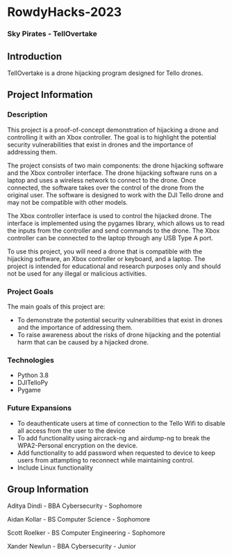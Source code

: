 # RowdyHacks-2023
### Sky Pirates - TellOvertake

## Introduction

TellOvertake is a drone hijacking program designed for Tello drones. 

## Project Information

### Description

This project is a proof-of-concept demonstration of hijacking a drone and controlling it with an Xbox controller. The goal is to highlight the potential security vulnerabilities that exist in drones and the importance of addressing them.

The project consists of two main components: the drone hijacking software and the Xbox controller interface. The drone hijacking software runs on a laptop and uses a wireless network to connect to the drone. Once connected, the software takes over the control of the drone from the original user. The software is designed to work with the DJI Tello drone and may not be compatible with other models.

The Xbox controller interface is used to control the hijacked drone. The interface is implemented using the pygames library, which allows us to read the inputs from the controller and send commands to the drone. The Xbox controller can be connected to the laptop through any USB Type A port.

To use this project, you will need a drone that is compatible with the hijacking software, an Xbox controller or keyboard, and a laptop. The project is intended for educational and research purposes only and should not be used for any illegal or malicious activities.


### Project Goals

The main goals of this project are:

* To demonstrate the potential security vulnerabilities that exist in drones and the importance of addressing them.
* To raise awareness about the risks of drone hijacking and the potential harm that can be caused by a hijacked drone.

### Technologies
* Python 3.8
* DJITelloPy
* Pygame

### Future Expansions
* To deauthenticate users at time of connection to the Tello Wifi to disable all access from the user to the device
* To add functionality using aircrack-ng and airdump-ng to break the WPA2-Personal encryption on the device.
* Add functionality to add password when requested to device to keep users from attampting to reconnect while maintaining control.
* Include Linux functionality


## Group Information
Aditya Dindi - BBA Cybersecurity - Sophomore

Aidan Kollar - BS Computer Science - Sophomore

Scott Roelker - BS Computer Engineering - Sophomore

Xander Newlun - BBA Cybersecurity - Junior
